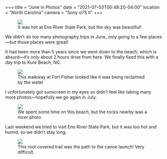 +++
title = "June in Photos"
date = "2021-07-03T00:48:20-04:00"
location = "North Carolina"
camera = "Sony α7S II"
+++

<figure>
  <img src="https://live.staticflickr.com/65535/51275558788_13df35a37e_k.jpg" />
  <figcaption>It was hot at Eno River State Park, but the sky was beautiful!</figcaption>
</figure>

We didn’t do too many photography trips in June, only going to a few places—but those places were great!

It had been more than 5 years since we went down to the beach, which is absurd—it’s only about 2 hours drive from here. We finally fixed this with a day trip to Kure Beach, NC.

<figure>
  <img src="https://live.staticflickr.com/65535/51261814545_7a2c332bc9_k.jpg" />
  <figcaption>This walkway at Fort Fisher looked like it was being reclaimed by the water</figcaption>
</figure>

I unfortunately got sunscreen in my eyes so didn’t feel like taking many more photos—hopefully we go again in July.

<figure>
  <img src="https://live.staticflickr.com/65535/51260040967_df524214b4_k.jpg" />
  <figcaption>We spent some time on this beach, but the rocks nearby was a nicer photo</figcaption>
</figure>

Last weekend we tried to visit Eno River State Park, but it was too hot and humid, so we didn’t stay long.

<figure>
  <img src="https://live.staticflickr.com/65535/51274642327_270a89cb93_k.jpg" />
  <figcaption>This root covered trail was the path to the canoe launch! Very difficult.</figcaption>
</figure>

